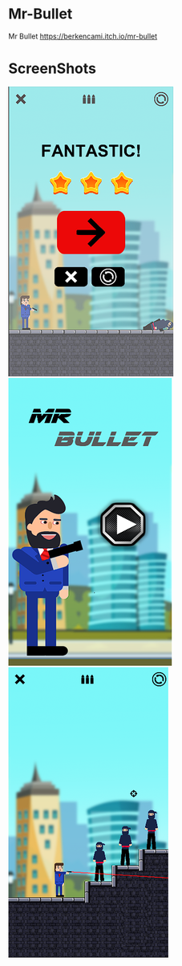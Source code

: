 # Mr-Bullet
Mr Bullet
https://berkencami.itch.io/mr-bullet



# ScreenShots
![ScreenShot](https://github.com/BerkEncami/Mr-Bullet/blob/main/ScreenShot/1.png)
![ScreenShot](https://github.com/BerkEncami/Mr-Bullet/blob/main/ScreenShot/2.png)
![ScreenShot](https://github.com/BerkEncami/Mr-Bullet/blob/main/ScreenShot/3.png)

